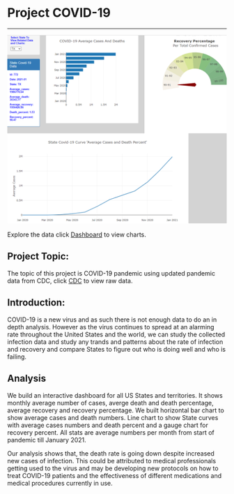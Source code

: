 # Project COVID-19
-----------

![dashboard](./image/dashboard.png)

Explore the data click [Dashboard](https://covid-19-infection-dashboard.herokuapp.com/) to view charts.
## Project Topic:
The topic of this project is COVID-19 pandemic using updated pandemic data from CDC, click 
[CDC](https://data.cdc.gov/Case-Surveillance/United-States-COVID-19-Cases-and-Deaths-by-State-o/9mfq-cb36) to view raw data.

## Introduction:
COVID-19 is a new virus and as such there is not enough data to do an in depth analysis. However as the virus continues 
to spread at an alarming rate throughout the United States and the world, we can study the collected infection data and
study any trands and patterns about the rate of infection and recovery and compare States to figure out who is doing well
and who is failing.

## Analysis
We build an interactive dashboard for all US States and territories. It shows monthly average number
of cases, averge death and death percentage, average recovery and recovery percentage. We built horizontal
bar chart to show average cases and death numbers. Line chart to show State curves with average cases
numbers and death percent and a gauge chart for recovery percent. All stats are average numbers per month
from start of pandemic till January 2021.

Our analysis shows that, the death rate is going down despite increased new cases of infection. This could be attributed 
to medical professionals getting used to the virus and may be developing new protocols on how to treat COVID-19 patients 
and the effectiveness of different medications and medical procedures currently in use.


